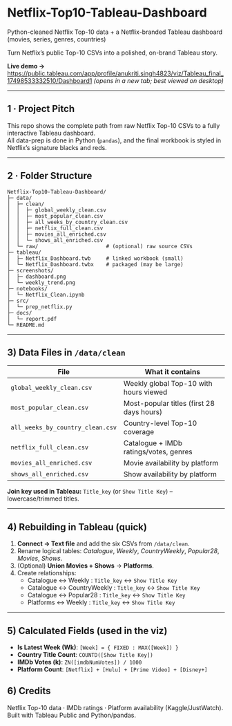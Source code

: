 # Netflix-Top10-Tableau-Dashboard
Python-cleaned Netflix Top-10 data + a Netflix-branded Tableau dashboard (movies, series, genres, countries) 


Turn Netflix’s public Top-10 CSVs into a polished, on-brand Tableau story.

**Live demo →** https://public.tableau.com/app/profile/anukriti.singh4823/viz/Tableau_final_17498533332510/Dashboard1 
*(opens in a new tab; best viewed on desktop)*

---

## 1 · Project Pitch
This repo shows the complete path from raw Netflix Top-10 CSVs to a fully interactive Tableau dashboard.  
All data-prep is done in Python (`pandas`), and the final workbook is styled in Netflix’s signature blacks and reds.

---

## 2 · Folder Structure
```text
Netflix-Top10-Tableau-Dashboard/
├─ data/
│  ├─ clean/
│  │  ├─ global_weekly_clean.csv
│  │  ├─ most_popular_clean.csv
│  │  ├─ all_weeks_by_country_clean.csv
│  │  ├─ netflix_full_clean.csv
│  │  ├─ movies_all_enriched.csv
│  │  └─ shows_all_enriched.csv
│  └─ raw/                      # (optional) raw source CSVs
├─ tableau/
│  ├─ Netflix_Dashboard.twb     # linked workbook (small)
│  └─ Netflix_Dashboard.twbx    # packaged (may be large)
├─ screenshots/
│  ├─ dashboard.png
│  └─ weekly_trend.png
├─ notebooks/
│  └─ Netflix_Clean.ipynb
├─ src/
│  └─ prep_netflix.py
├─ docs/
│  └─ report.pdf
└─ README.md
```


---

## 3) Data Files in `/data/clean`
| File | What it contains |
|---|---|
| `global_weekly_clean.csv` | Weekly global Top-10 with hours viewed |
| `most_popular_clean.csv` | Most-popular titles (first 28 days hours) |
| `all_weeks_by_country_clean.csv` | Country-level Top-10 coverage |
| `netflix_full_clean.csv` | Catalogue + IMDb ratings/votes, genres |
| `movies_all_enriched.csv` | Movie availability by platform |
| `shows_all_enriched.csv` | Show availability by platform |

**Join key used in Tableau:** `Title_key` (or `Show Title Key`) – lowercase/trimmed titles.

---

## 4) Rebuilding in Tableau (quick)
1. **Connect → Text file** and add the six CSVs from `/data/clean`.
2. Rename logical tables: *Catalogue*, *Weekly*, *CountryWeekly*, *Popular28*, *Movies*, *Shows*.
3. (Optional) **Union Movies + Shows** → **Platforms**.
4. Create relationships:
   - Catalogue ↔ Weekly : `Title_key` ↔ `Show Title Key`
   - Catalogue ↔ CountryWeekly : `Title_key` ↔ `Show Title Key`
   - Catalogue ↔ Popular28 : `Title_key` ↔ `Show Title Key`
   - Platforms ↔ Weekly : `Title_key` ↔ `Show Title Key`

---

## 5) Calculated Fields (used in the viz)
- **Is Latest Week (Wk)**: `[Week] = { FIXED : MAX([Week]) }`  
- **Country Title Count**: `COUNTD([Show Title Key])`  
- **IMDb Votes (k)**: `ZN([imdbNumVotes]) / 1000`  
- **Platform Count**: `[Netflix] + [Hulu] + [Prime Video] + [Disney+]`

## 6) Credits
Netflix Top-10 data · IMDb ratings · Platform availability (Kaggle/JustWatch).  
Built with Tableau Public and Python/pandas.

